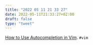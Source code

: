 ```yaml
---
title: "2022 05 11 21 33 27"
date: 2022-05-11T21:33:27+02:00
draft: false
type: "tweet"
---
```


[How to Use Autocompletion in Vim](https://lual.dev/blog/how-to-use-autocompletion-in-vim/). `#vim`
